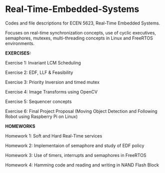 # Real-Time-Embedded-Systems
Codes and file descriptions for ECEN 5623, Real-Time Embedded Systems.

Focuses on real-time synchronization concepts, use of cyclic executives, semaphores, mutexes, multi-threading concepts in Linux and FreeRTOS environments.

**EXERCISES:**

Exercise 1: Invariant LCM Scheduling

Exercise 2: EDF, LLF & Feasibility

Exercise 3: Priority Inversion and timed mutex

Exercise 4: Image Transforms using OpenCV

Exercise 5: Sequencer concepts

Exercise 6: Final Project Proposal (Moving Object Detection and Following Robot using Raspberry Pi on Linux)

**HOMEWORKS**

Homework 1: Soft and Hard Real-Time services

Homework 2: Implementaion of semaphore and study of EDF policy

Homework 3: Use of timers, interrupts and semaphores in FreeRTOS

Homework 4: Hamming code and reading and writing in NAND Flash Block
